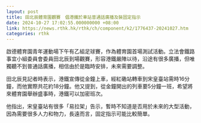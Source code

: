```yaml
---
layout: post
title: 田北辰體育園觀賽　倡港鐵於車站普通話廣播及裝固定指示
date: 2024-10-27 17:02:55.000000000 +08:00
link: https://news.rthk.hk/rthk/ch/component/k2/1776437-20241027.htm
categories: rthk
---
```


啟德體育園青年運動場下午有乙組足球賽，作為體育園首場測試活動。立法會鐵路事宜小組委員會委員田北辰到場觀賽，形容港鐵嚴陣以待，沿途有很多廣播，但唯獨聽不到普通話廣播，相信由於是臨時安排，未來需要調整。

田北辰見記者時表示，港鐵宣傳從金鐘上車，經紅磡站轉車到宋皇臺站需時16分鐘，而他實際共花約18分鐘。他又提到，從金鐘開出的列車要5分鐘一班，希望將來體育園舉辦盛事時，港鐵可以加密班次。

他指出，宋皇臺站有很多「易拉架」告示，暫時不知道是否用於未來的大型活動，因為需要很多人力和物力，長遠而言，固定指示可能比較簡單。
